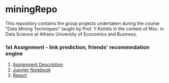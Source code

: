 # miningRepo
This repository contains the group projects undertaken during the course "Data Mining Techniques" taught by Prof. Y.Kotidis in the context of Msc. in Data Science at Athens University of Economics and Business.

### 1st Assignment - link prediction, friends' recommndation engine
1. [Assignment Description](link_prediction/Proj1_Link_Prediction.pdf) 
2. [Jupyter Notebook](lin_prediction/linkPrediction_Notebook.html)
3. [Report](lin_prediction/linkPrediction_Report.pdf)



